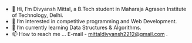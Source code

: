 - 👋 Hi, I’m Divyansh Mittal, a B.Tech student in Maharaja Agrasen Institute of Technology, Delhi.
- 👀 I’m interested in competitive programming and Web Development.
- 🌱 I’m currently learning Data Structures & Algorithms.
- 📫 How to reach me ... E-mail - mittaldivyansh2212@gmail.com .


